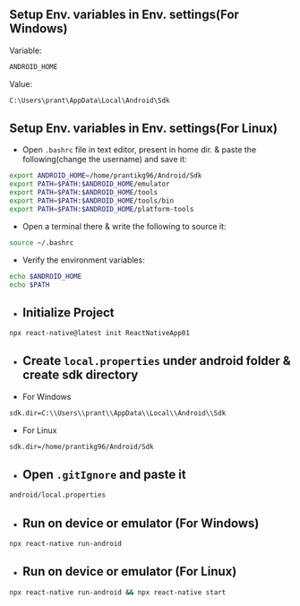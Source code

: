 ## Setup Env. variables in Env. settings(For Windows)
Variable:
``` bash
ANDROID_HOME
```
Value:
``` bash
C:\Users\prant\AppData\Local\Android\Sdk
```

## Setup Env. variables in Env. settings(For Linux)
- Open `.bashrc` file in text editor, present in home dir. & paste the following(change the username) and save it:
``` bash
export ANDROID_HOME=/home/prantikg96/Android/Sdk
export PATH=$PATH:$ANDROID_HOME/emulator
export PATH=$PATH:$ANDROID_HOME/tools
export PATH=$PATH:$ANDROID_HOME/tools/bin
export PATH=$PATH:$ANDROID_HOME/platform-tools
```
- Open a terminal there & write the following to source it:
``` bash 
source ~/.bashrc
```

- Verify the environment variables:
``` bash
echo $ANDROID_HOME
echo $PATH
```

- ## Initialize Project
``` bash
npx react-native@latest init ReactNativeApp01
```

- ## Create `local.properties` under android folder & create sdk directory
- For Windows
``` bash
sdk.dir=C:\\Users\\prant\\AppData\\Local\\Android\\Sdk
```
- For Linux
``` bash
sdk.dir=/home/prantikg96/Android/Sdk
```

- ## Open `.gitIgnore` and paste it
``` bash
android/local.properties
```

- ## Run on device or emulator (For Windows)
``` bash
npx react-native run-android
```

- ## Run on device or emulator (For Linux)
``` bash
npx react-native run-android && npx react-native start
```